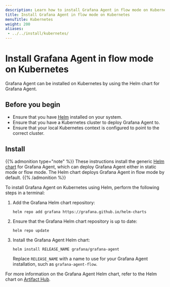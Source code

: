 ```yaml
---
description: Learn how to install Grafana Agent in flow mode on Kubernetes
title: Install Grafana Agent in flow mode on Kubernetes
menuTitle: Kubernetes
weight: 200
aliases:
 - ../../install/kubernetes/
---
```


# Install Grafana Agent in flow mode on Kubernetes

Grafana Agent can be installed on Kubernetes by using the Helm chart for Grafana Agent.

## Before you begin

* Ensure that you have [Helm][] installed on your system.
* Ensure that you have a Kubernetes cluster to deploy Grafana Agent to.
* Ensure that your local Kubernetes context is configured to point to the
  correct cluster.

[Helm]: https://helm.sh

## Install

{{% admonition type="note" %}}
These instructions install the generic [Helm chart](https://github.com/grafana/agent/tree/main/operations/helm/charts/grafana-agent) for Grafana
Agent, which can deploy Grafana Agent either in static mode or flow mode.
The Helm chart deploys Grafana Agent in flow mode by default.
{{% /admonition %}}

To install Grafana Agent on Kubernetes using Helm, perform the following
steps in a terminal:

1. Add the Grafana Helm chart repository:

   ```shell
   helm repo add grafana https://grafana.github.io/helm-charts
   ```

1. Ensure that the Grafana Helm chart repository is up to date:

   ```shell
   helm repo update
   ```

1. Install the Grafana Agent Helm chart:

   ```shell
   helm install RELEASE_NAME grafana/grafana-agent
   ```

   Replace `RELEASE_NAME` with a name to use for your Grafana Agent
   installation, such as `grafana-agent-flow`.

For more information on the Grafana Agent Helm chart, refer to the Helm chart
on [Artifact Hub][].

[Artifact Hub]: https://artifacthub.io/packages/helm/grafana/grafana-agent
